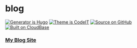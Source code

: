 # blog
[![Generator is Hugo](https://img.shields.io/badge/Generator%20is-Hugo-ff4088?&logo=hugo)](https://github.com/gohugoio/hugo) [![Theme is CodeIT](https://img.shields.io/badge/Theme%20is-CodeIT-2a6df4?&logo=CodeIT)](https://github.com/sunt-programator/CodeIT) [![Source on GitHub](https://img.shields.io/badge/Source%20on-GitHub-181717?&logo=github)](https://github.com/imicrocode/blog) [![Built on CloudBase](https://img.shields.io/badge/Built%20on-CloudBase-00c7b7?&logo=tencent)](https://cloud.tencent.com)

### [My Blog Site](https://imicrocode.com)

